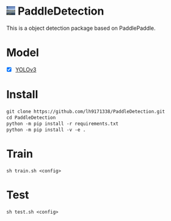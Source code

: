 [<img height="23" src="https://github.com/lh9171338/Outline/blob/master/icon.jpg"/>](https://github.com/lh9171338/Outline) PaddleDetection
===

This is a object detection package based on PaddlePaddle.

# Model
- [x] [YOLOv3](https://github.com/lh9171338/PaddleDetection/blob/main/docs/bosch_traffic_light.md)

# Install
```shell
git clone https://github.com/lh9171338/PaddleDetection.git
cd PaddleDetection
python -m pip install -r requirements.txt
python -m pip install -v -e .
```
# Train
```shell
sh train.sh <config>
```

# Test
```shell
sh test.sh <config>
```
